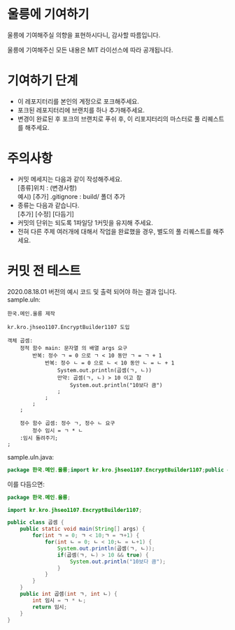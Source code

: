 # 울릉에 기여하기
울릉에 기여해주실 의향을 표현하시다니, 감사할 따름입니다.

울릉에 기여해주신 모든 내용은 MIT 라이선스에 따라 공개됩니다.

# 기여하기 단계
- 이 레포지터리를 본인의 계정으로 포크해주세요.
- 포크된 레포지터리에 브랜치를 하나 추가해주세요.
- 변경이 완료된 후 포크의 브랜치로 푸쉬 후, 이 리포지터리의 마스터로 풀 리퀘스트를 해주세요.

# 주의사항
- 커밋 메세지는 다음과 같이 작성해주세요.  
 [종류]위치 : (변경사항)  
 예시) [추가] .gitignore : build/ 폴더 추가
- 종류는 다음과 같습니다.  
 [추가] [수정] [다듬기]
- 커밋의 단위는 되도록 1파일당 1커밋을 유지해 주세요.
- 전혀 다른 주제 여러개에 대해서 작업을 완료했을 경우, 별도의 풀 리퀘스트를 해주세요.

# 커밋 전 테스트
2020.08.18.01 버전의 예시 코드 및 출력 되어야 하는 결과 입니다.  
sample.uln: 
~~~
한국.메인.울릉 제작 

kr.kro.jhseo1107.EncryptBuilder1107 도입

객체 곱셈: 
	정적 함수 main: 문자열 의 배열 args 요구 
		반복: 정수 ㄱ = 0 으로 ㄱ < 10 동안 ㄱ = ㄱ + 1 
			반복: 정수 ㄴ = 0 으로 ㄴ < 10 동안 ㄴ = ㄴ + 1 
				System.out.println(곱셈(ㄱ, ㄴ)) 
				만약: 곱셈(ㄱ, ㄴ) > 10 이고 참 
					System.out.println("10보다 큼")
				;
			;
		;
	;

	정수 함수 곱셈: 정수 ㄱ, 정수 ㄴ 요구 
		정수 임시 = ㄱ * ㄴ 
	:임시 돌려주기;
;
~~~
sample.uln.java:
~~~java
package 한국.메인.울릉;import kr.kro.jhseo1107.EncryptBuilder1107;public class 곱셈 {public static void main(String[] args) {for(int ㄱ = 0;ㄱ<10;ㄱ = ㄱ+1) {for(int ㄴ = 0;ㄴ<10;ㄴ = ㄴ+1) {System.out.println(곱셈(ㄱ, ㄴ));if(곱셈(ㄱ, ㄴ)>10&&true) {System.out.println("10보다 큼");}}}}public int 곱셈(int ㄱ, int ㄴ) {int 임시 = ㄱ*ㄴ;return 임시;}}
~~~
이를 다듬으면:
~~~java
package 한국.메인.울릉;

import kr.kro.jhseo1107.EncryptBuilder1107;

public class 곱셈 {
	public static void main(String[] args) {
		for(int ㄱ = 0; ㄱ < 10;ㄱ = ㄱ+1) {
			for(int ㄴ = 0; ㄴ < 10;ㄴ = ㄴ+1) {
				System.out.println(곱셈(ㄱ, ㄴ));
				if(곱셈(ㄱ, ㄴ) > 10 && true) {
					System.out.println("10보다 큼");
				}
			}
		}
	}
	public int 곱셈(int ㄱ, int ㄴ) {
		int 임시 = ㄱ * ㄴ;
		return 임시;
	}
}
~~~
